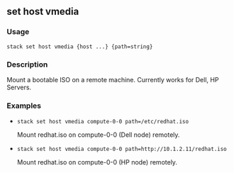 ## set host vmedia

### Usage

`stack set host vmedia {host ...} {path=string}`

### Description

Mount a bootable ISO on a remote machine.
	Currently works for Dell, HP Servers.

### Examples

* `stack set host vmedia compute-0-0 path=/etc/redhat.iso`

   Mount redhat.iso on compute-0-0 (Dell node) remotely.

* `stack set host vmedia compute-0-0 path=http://10.1.2.11/redhat.iso`

   Mount redhat.iso on compute-0-0 (HP node) remotely.



